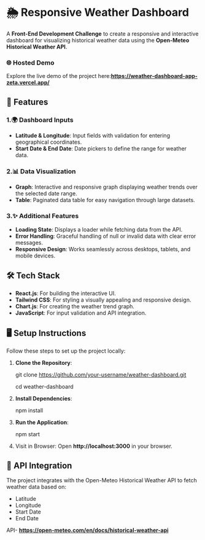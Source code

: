 # 🌦️ Responsive Weather Dashboard

A **Front-End Development Challenge** to create a responsive and interactive dashboard for visualizing historical weather data using the **Open-Meteo Historical Weather API**.


### 🌐 Hosted Demo
Explore the live demo of the project here:**https://weather-dashboard-app-zeta.vercel.app/**

## 🚀 Features

### **1.🌍 Dashboard Inputs**
- **Latitude & Longitude**: Input fields with validation for entering geographical coordinates.
- **Start Date & End Date**: Date pickers to define the range for weather data.

### **2.📊 Data Visualization**
- **Graph**: Interactive and responsive graph displaying weather trends over the selected date range.
- **Table**: Paginated data table for easy navigation through large datasets.

### **3.✨ Additional Features**
- **Loading State**: Displays a loader while fetching data from the API.
- **Error Handling**: Graceful handling of null or invalid data with clear error messages.
- **Responsive Design**: Works seamlessly across desktops, tablets, and mobile devices.


## 🛠️ Tech Stack
- **React.js**: For building the interactive UI.
- **Tailwind CSS**: For styling a visually appealing and responsive design.
- **Chart.js**: For creating the weather trend graph.
- **JavaScript**: For input validation and API integration.


## 🖥️ Setup Instructions

Follow these steps to set up the project locally:

1. **Clone the Repository**:
   
   git clone https://github.com/your-username/weather-dashboard.git
   
   cd weather-dashboard
   
   
2. **Install Dependencies**:


   npm install

 3. **Run the Application**:


      npm start

 4. Visit in Browser: Open **http://localhost:3000** in your browser.
  

 ## 🧪 API Integration
 
The project integrates with the Open-Meteo Historical Weather API to fetch weather data based on:

- Latitude
- Longitude
- Start Date
- End Date
  
API- **https://open-meteo.com/en/docs/historical-weather-api**

  
